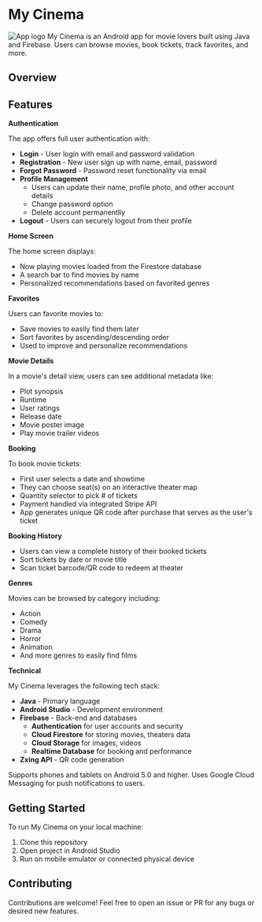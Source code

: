 # My Cinema
![App logo](https://i.ibb.co/k6GWXVM/370125421-2555136981316951-8906401763159225686-n.png=300x200)
My Cinema is an Android app for movie lovers built using Java and Firebase. Users can browse movies, book tickets, track favorites, and more.

## Overview


## Features

**Authentication**

The app offers full user authentication with:

-   **Login**  - User login with email and password validation
-   **Registration**  - New user sign up with name, email, password
-   **Forgot Password**  - Password reset functionality via email
-   **Profile Management**
    -   Users can update their name, profile photo, and other account details
    -   Change password option
    -   Delete account permanentlly
-   **Logout**  - Users can securely logout from their profile

**Home Screen**

The home screen displays:

-   Now playing movies loaded from the Firestore database
-   A search bar to find movies by name
-   Personalized recommendations based on favorited genres

**Favorites**

Users can favorite movies to:

-   Save movies to easily find them later
-   Sort favorites by ascending/descending order
-   Used to improve and personalize recommendations

**Movie Details**

In a movie's detail view, users can see additional metadata like:

-   Plot synopsis
-   Runtime
-   User ratings
-   Release date
-   Movie poster image
-   Play movie trailer videos

**Booking**

To book movie tickets:

-   First user selects a date and showtime
-   They can choose seat(s) on an interactive theater map
-   Quantity selector to pick # of tickets
-   Payment handled via integrated Stripe API
-   App generates unique QR code after purchase that serves as the user's ticket

**Booking History**

-   Users can view a complete history of their booked tickets
-   Sort tickets by date or movie title
-   Scan ticket barcode/QR code to redeem at theater

**Genres**

Movies can be browsed by category including:

-   Action
-   Comedy
-   Drama
-   Horror
-   Animation
-   And more genres to easily find films

**Technical**

My Cinema leverages the following tech stack:

-   **Java**  - Primary language
-   **Android Studio**  - Development environment
-   **Firebase**  - Back-end and databases
    -   **Authentication**  for user accounts and security
    -   **Cloud Firestore**  for storing movies, theaters data
    -   **Cloud Storage**  for images, videos
    -   **Realtime Database**  for booking and performance
-   **Zxing API**  - QR code generation

Supports phones and tablets on Android 5.0 and higher. Uses Google Cloud Messaging for push notifications to users.



## Getting Started

To run My Cinema on your local machine:

1.  Clone this repository
2.  Open project in Android Studio
3.  Run on mobile emulator or connected physical device

## Contributing

Contributions are welcome! Feel free to open an issue or PR for any bugs or desired new features.
